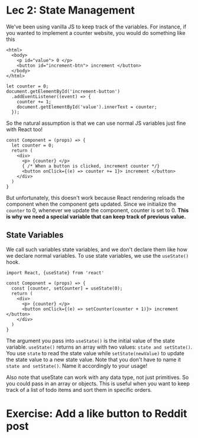 # Lec 2: State Management
We've been using vanilla JS to keep track of the variables. For instance, if you wanted to implement a counter website, you would do something like this 
```
<html>
  <body>
    <p id="value"> 0 </p>
    <button id="increment-btn"> increment </button>
  </body>
</html>
```
```
let counter = 0;
document.getElementById('increment-button')
  .addEventListener((event) => {
    counter += 1;
    document.getElementById('value').innerText = counter;
  });
```

So the natural assumption is that we can use normal JS variables just fine with React too!
```
const Component = (props) => {
  let counter = 0;
  return (
    <div>
      <p> {counter} </p>
      { /* When a button is clicked, increment counter */}
      <button onClick={(e) => counter += 1}> increment </button> 
    </div>
  )
}
```

But unfortunately, this doesn't work because React rendering reloads the component when the component gets updated. Since we initialize the `counter` to 0, whenever we update the component, counter is set to 0. **This is why we need a special variable that can keep track of previous value.**

## State Variables
We call such variables state variables, and we don't declare them like how we declare normal variables. To use state variables, we use the `useState()` hook. 

```
import React, {useState} from 'react'

const Component = (props) => {
  const [counter, setCounter] = useState(0);
  return (
    <div>
      <p> {counter} </p>
      <button onClick={(e) => setCounter(counter + 1)}> increment </button> 
    </div>
  )
} 
```
The argument you pass into `useState()` is the initial value of the state variable. `useState()` returns an array with two values: `state and setState()`. You use `state` to read the state value while `setState(newValue)` to update the state value to a new state value. Note that you don't have to name it `state and setState()`. Name it accordingly to your usage!

Also note that useState can work with any data type, not just primitives. So you could pass in an array or objects. This is useful when you want to keep track of a list of todo items and sort them in specific orders.

# Exercise: Add a like button to Reddit post
